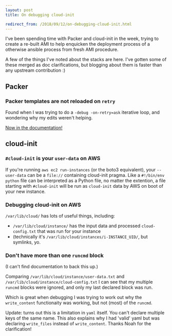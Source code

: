 ```yaml
---
layout: post
title: On debugging cloud-init

redirect_from: /2018/09/12/on-debugging-cloud-init.html
---
```



I've been spending time with Packer and cloud-init in the week, trying to create a re-built AMI to help enquicken the deployment process of a otherwise ansible process from fresh AMI procedure. 

A few of the things I've noted about the stacks are here. I've gotten some of these merged as doc clarifications, but blogging about them is faster than any upstream contribution :)

## Packer

### Packer templates are not reloaded on `retry`

Found when I was trying to do a `-debug -on-retry=ask` iterative loop, and wondering why my edits weren't helping. 

[Now in the documentation!](https://github.com/hashicorp/packer/pull/6679/files)

## cloud-init

### `#cloud-init` is your `user-data` on AWS

If you're running `aws ec2 run-instances` (or the boto3 equivalent), your `--user-data` can be a `file://` containing cloud-init pragma. Like a `#!/bin/env python` file can be interpreted as a Python file, no matter the extention, a file starting with `#cloud-init` will be run as `cloud-init` data by AWS on boot of your new instance.

### Debugging cloud-init on AWS

`/var/lib/cloud/` has lots of useful things, including:

 * `/var/lib/cloud/instance/` has the input data and processed `cloud-config.txt` that was run for your instance
 * (technically it's `/var/lib/cloud/instances/i-INSTANCE_UID/`, but symlinks, yo. 



### Don't have more than one `runcmd` block

(I can't find documentation to back this up.)

Comparing `/var/lib/cloud/instance/user-data.txt` and `/var/lib/cloud/instance/cloud-config.txt` I can see that my multiple `runcmd` blocks were ignored, and only my last declared block was run. 

Which is great when debugging I was trying to work out why the `write_content` functionaity was working, but not (most) of the `runcmd`. 

Update: turns out this is a limitation in `yaml` itself. You can't declare multiple keys of the same name. This also explains why I had 'valid' yaml but was declaring `write_files` instead of `write_content`. Thanks Noah for the clarification!



